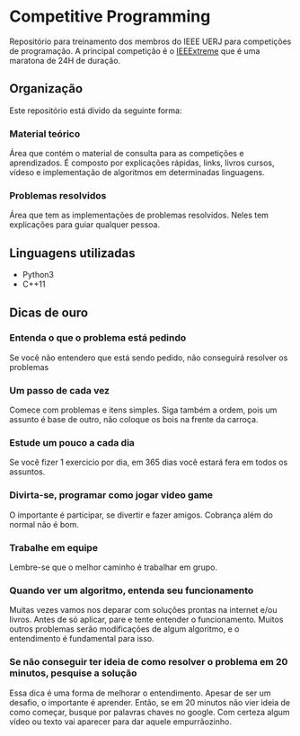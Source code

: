 # Competitive Programming
Repositório para treinamento dos membros do IEEE UERJ para competições de programação. A principal competição é o [IEEExtreme](https://ieeextreme.org/) que é uma maratona de 24H de duração.

## Organização
Este repositório está divido da seguinte forma:

### Material teórico
Área que contém o material de consulta para as competições e aprendizados. É composto por explicações rápidas, links, livros cursos, vídeso e implementação de algoritmos em determinadas linguagens.

### Problemas resolvidos
Área que tem as implementações de problemas resolvidos. Neles tem explicações para guiar qualquer pessoa.

## Linguagens utilizadas
- Python3
- C++11

## Dicas de ouro

### Entenda o que o problema está pedindo
Se você não entendero que está sendo pedido, não conseguirá resolver os problemas

### Um passo de cada vez
Comece com problemas e itens simples. Siga também a ordem, pois um assunto é base de outro, não coloque os bois na frente da carroça.

### Estude um pouco a cada dia
Se você fizer 1 exercicio por dia, em 365 dias você estará fera em todos os assuntos.

### Divirta-se, programar como jogar video game
O importante é participar, se divertir e fazer amigos. Cobrança além do normal não é bom.

### Trabalhe em equipe
Lembre-se que o melhor caminho é trabalhar em grupo.

### Quando ver um algoritmo, entenda seu funcionamento
Muitas vezes vamos nos deparar com soluções prontas na internet e/ou livros. Antes de só aplicar, pare e tente entender o funcionamento. Muitos outros problemas serão modificações de algum algoritmo, e o entendimento é fundamental para isso.  

### Se não conseguir ter ideia de como resolver o problema em 20 minutos, pesquise a solução
Essa dica é uma forma de melhorar o entendimento. Apesar de ser um desafio, o importante é aprender. Então, se em 20 minutos não vier ideia de como começar, busque por palavras chaves no google. Com certeza algum vídeo ou texto vai aparecer para dar aquele empurrãozinho.